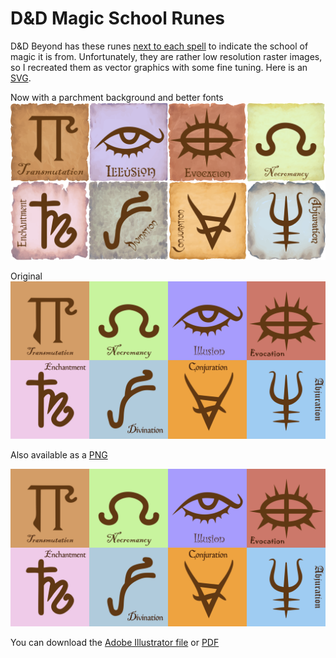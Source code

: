 # D&D Magic School Runes

D&D Beyond has these runes [next to each spell](https://www.dndbeyond.com/spells) to indicate the school of magic it is from. Unfortunately, they are rather low resolution raster images, so I recreated them as vector graphics with some fine tuning. Here is an [SVG](D&D%20Magic%20Schools%20Runes.svg).

Now with a parchment background and better fonts
![D&D Magic School Runes](D&D%20Magic%20Schools%20Runes%20(Parchment).svg)

Original
![D&D Magic School Runes](D&D%20Magic%20Schools%20Runes.svg)

Also available as a [PNG](D&D%20Magic%20Schools%20Runes.png)

![D&D Magic School Runes](D&D%20Magic%20Schools%20Runes.png)

You can download the [Adobe Illustrator file](D&D%20Magic%20Schools%20Runes.ai) or [PDF](D&D%20Magic%20Schools%20Runes.pdf)